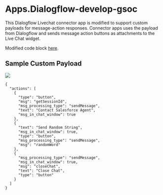 # Apps.Dialogflow-develop-gsoc

This Dialogflow Livechat connector app is modified to support custom payloads for message-action responses. Connector apps uses the payload from Dialogflow and sends message action buttons as attachments to the Live Chat widget.

Modified code block [here](https://github.com/PrajvalRaval/Apps.Dialogflow-develop-gsoc/blob/master/AppsDialogflowApp.ts#L125).

## Sample Custom Payload

![](https://user-images.githubusercontent.com/41849970/84405117-5bac3000-ac25-11ea-8263-3b3bfa330944.png)

```
{
  "actions": [
    {
      "type": "button",
      "msg": "getSessionId",
      "msg_processing_type": "sendMessage",
      "text": "Contact Salesforce Agent",
      "msg_in_chat_window": true
    },
    {
      "text": "Send Random String",
      "msg_in_chat_window": true,
      "type": "button",
      "msg_processing_type": "sendMessage",
      "msg": "randomWord"
    },
    {
      "msg_processing_type": "sendMessage",
      "msg_in_chat_window": true,
      "msg": "closeChat",
      "text": "Close Chat",
      "type": "button"
    }
  ]
}
```

